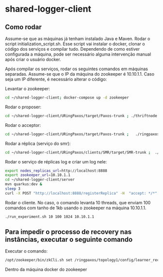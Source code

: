 # shared-logger-client

## Como rodar
Assume-se que as máquinas já tenham instalado Java e Maven.
Rodar o script initialization_script.sh. Esse script vai instalar o docker, clonar o código dos serviços e compilar tudo.
Dependendo de como estiver configurada a máquina, pode ser necessário alguma intervenção manual após criar o usuário docker.

Após compilar os serviços, rodar os seguintes comandos em máquinas separadas. Assume-se que o IP da máquina do zookeeper é 10.10.1.1. Caso seja um IP diferente, é necessário alterar o código:

Levantar o zookeeper:
```bash
cd ~/shared-logger-client; docker-compose up -d zookeeper
```
 
Rodar o proposer:
```bash
cd ~/shared-logger-client/URingPaxos/target/Paxos-trunk ; ./thriftnode.sh 1 1:PA 10.10.1.1
```

Rodar o acceptor:
```bash
cd ~/shared-logger-client/URingPaxos/target/Paxos-trunk ;   ./ringpaxos.sh 2 1:A 10.10.1.1
```

Rodar a réplica (serviço do smr):
```bash
cd ~/shared-logger-client/URingPaxos/clients/SMR/target/SMR-trunk ;  ./replica.sh 1,4,0 0 10.10.1.1
```

Rodar o serviço de réplicas log e criar um log nele:
```bash
export nodes_replicas_url=http://localhost:8888
export zookeeper_url=10.10.1.1
cd ~/shared-logger-client/server
mvn quarkus:dev &
sleep 3
curl -X POST "http://localhost:8888/registerReplica" -H  "accept: */*" -H  "Content-Type: application/json" -d "{\"id\":0,\"replicas\":1,\"ring\":1}"
```

Rodar o cliente. No caso, o comando levanta 10 threads, que enviam 100 comandos com tanho de 1kb usando o zookeeper na máquina 10.10.1.1.

```bash
./run_experiment.sh 10 100 1024 10.10.1.1
```
## Para impedir o processo de recovery nas instâncias, executar o seguinte comando
Executar o comando: 

```bash
/opt/zookeeper/bin/zkCli.sh set /ringpaxos/topology1/config/learner_recovery 0
```

Dentro da máquina docker do zookeeper
